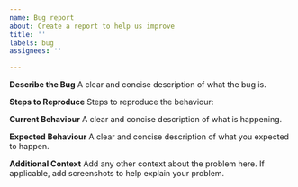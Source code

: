 ```yaml
---
name: Bug report
about: Create a report to help us improve
title: ''
labels: bug
assignees: ''

---
```


**Describe the Bug**
A clear and concise description of what the bug is.

**Steps to Reproduce**
Steps to reproduce the behaviour:

**Current Behaviour**
A clear and concise description of what is happening.

**Expected Behaviour**
A clear and concise description of what you expected to happen.

**Additional Context**
Add any other context about the problem here. If applicable, add screenshots to help explain your problem.
